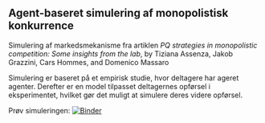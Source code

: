 Agent-baseret simulering af monopolistisk konkurrence
----------------------------------------------
Simulering af markedsmekanisme fra artiklen *PQ strategies in
monopolistic competition: Some insights from the lab*, by Tiziana
Assenza, Jakob Grazzini, Cars Hommes, and Domenico Massaro

Simulering er baseret på et empirisk studie, hvor deltagere har ageret
agenter. Derefter er en model tilpasset deltagernes opførsel i
eksperimentet, hvilket gør det muligt at simulere deres videre
opførsel.

Prøv simuleringen:
[![Binder](https://mybinder.org/badge_logo.svg)](https://mybinder.org/v2/gh/DatalogiForAlle/market_competition/HEAD?filepath=Markedssimulatoren.ipynb)
